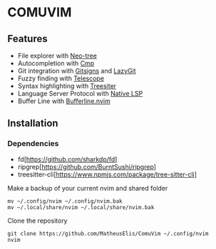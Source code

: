 # COMUVIM



## Features
- File explorer with [Neo-tree](https://github.com/nvim-neo-tree/neo-tree.nvim)
- Autocompletion with [Cmp](https://github.com/hrsh7th/nvim-cmp)
- Git integration with [Gitsigns](https://github.com/lewis6991/gitsigns.nvim) and [LazyGit](https://github.com/jesseduffield/lazygit)
- Fuzzy finding with [Telescope](https://github.com/nvim-telescope/telescope.nvim)
- Syntax highlighting with [Treesiter](https://github.com/nvim-treesitter/nvim-treesitter)
- Language Server Protocol with [Native LSP](https://github.com/neovim/nvim-lspconfig)
- Buffer Line with [Bufferline.nvim](https://github.com/akinsho/bufferline.nvim)


## Installation

### Dependencies

- fd[https://github.com/sharkdp/fd]
- ripgrep[https://github.com/BurntSushi/ripgrep]
- treesitter-cli[https://www.npmjs.com/package/tree-sitter-cli]

Make a backup of your current nvim and shared folder

```
mv ~/.config/nvim ~/.config/nvim.bak
mv ~/.local/share/nvim ~/.local/share/nvim.bak
```

Clone the repository
```
git clone https://github.com/MatheusElis/ComuVim ~/.config/nvim
nvim
```
